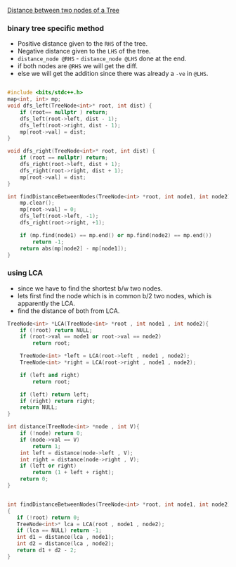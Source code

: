 [Distance between two nodes of a Tree](https://www.codingninjas.com/codestudio/problems/distance-between-two-nodes-of-a-tree_800303?topList=top-trees-interview-questions)

### binary tree specific method

- Positive distance given to the `RHS` of the tree.
- Negative distance given to the `LHS` of the tree.
- `distance_node @RHS` - `distance_node @LHS` done at the end.
- if both nodes are `@RHS` we will get the diff.
- else we will get the addition since there was already a `-ve` in `@LHS`.

```cpp

#include <bits/stdc++.h>
map<int, int> mp;
void dfs_left(TreeNode<int>* root, int dist) {
    if (root== nullptr ) return;
    dfs_left(root->left, dist - 1);
    dfs_left(root->right, dist - 1);
    mp[root->val] = dist;
}

void dfs_right(TreeNode<int>* root, int dist) {
    if (root == nullptr) return;
    dfs_right(root->left, dist + 1);
    dfs_right(root->right, dist + 1);
    mp[root->val] = dist;
}

int findDistanceBetweenNodes(TreeNode<int> *root, int node1, int node2) {
    mp.clear();
    mp[root->val] = 0;
    dfs_left(root->left, -1);
    dfs_right(root->right, +1);

    if (mp.find(node1) == mp.end() or mp.find(node2) == mp.end())
        return -1;
    return abs(mp[node2] - mp[node1]);
}

```

### using LCA

- since we have to find the shortest b/w two nodes.
- lets first find the node which is in common b/2 two nodes, which is apparently the LCA.
- find the distance of both from LCA.

```cpp
TreeNode<int> *LCA(TreeNode<int> *root , int node1 , int node2){
    if (!root) return NULL;
    if (root->val == node1 or root->val == node2)
        return root;

    TreeNode<int> *left = LCA(root->left , node1 , node2);
    TreeNode<int> *right = LCA(root->right , node1 , node2);

    if (left and right)
        return root;

    if (left) return left;
    if (right) return right;
    return NULL;
}

int distance(TreeNode<int> *node , int V){
    if (!node) return 0;
    if (node->val == V)
        return 1;
    int left = distance(node->left , V);
    int right = distance(node->right , V);
    if (left or right)
        return (1 + left + right);
    return 0;
}


int findDistanceBetweenNodes(TreeNode<int> *root, int node1, int node2)
{
   if (!root) return 0;
   TreeNode<int>* lca = LCA(root , node1 , node2);
   if (lca == NULL) return -1;
   int d1 = distance(lca , node1);
   int d2 = distance(lca , node2);
   return d1 + d2 - 2;
}
```
